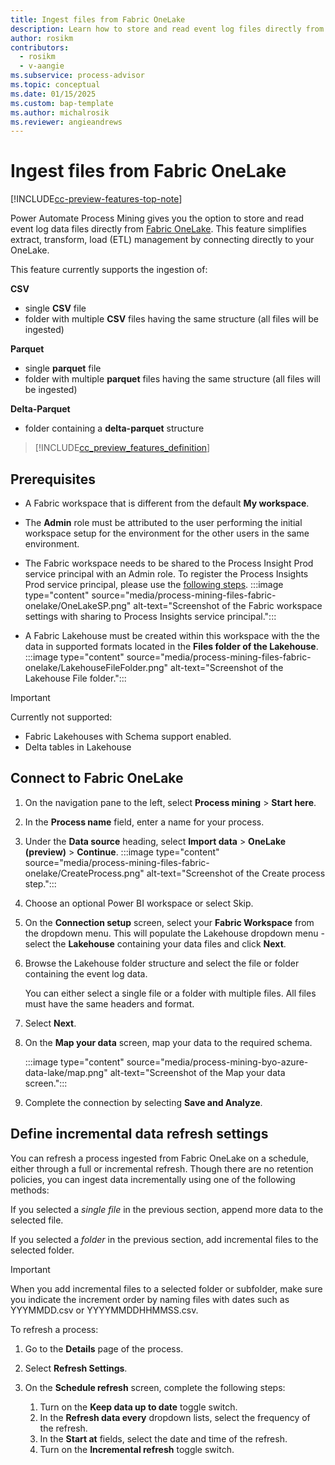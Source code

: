```yaml
---
title: Ingest files from Fabric OneLake
description: Learn how to store and read event log files directly from Fabric OneLake.
author: rosikm
contributors:
  - rosikm
  - v-aangie 
ms.subservice: process-advisor
ms.topic: conceptual
ms.date: 01/15/2025
ms.custom: bap-template
ms.author: michalrosik
ms.reviewer: angieandrews
---
```


# Ingest files from Fabric OneLake

[!INCLUDE[cc-preview-features-top-note](./includes/cc-preview-features-top-note.md)]

Power Automate Process Mining gives you the option to store and read event log data files directly from [Fabric OneLake](/fabric/onelake/onelake-overview). This feature simplifies extract, transform, load (ETL) management by connecting directly to your OneLake.

This feature currently supports the ingestion of:

**CSV**
- single **CSV** file
- folder with multiple **CSV** files having the same structure (all files will be ingested)

**Parquet**
- single **parquet** file
- folder with multiple **parquet** files having the same structure (all files will be ingested)

**Delta-Parquet**
- folder containing a **delta-parquet** structure

> [!INCLUDE[cc_preview_features_definition](includes/cc-preview-features-definition.md)]

## Prerequisites

- A Fabric workspace that is different from the default **My workspace**.
- The **Admin** role must be attributed to the user performing the initial workspace setup for the environment for the other users in the same environment. 
- The Fabric workspace needs to be shared to the Process Insight Prod service principal with an Admin role. To register the Process Insights Prod service principal, please use the [following steps](/power-automate/process-mining-pbi-workspace#install-azure-tools).
  :::image type="content" source="media/process-mining-files-fabric-onelake/OneLakeSP.png" alt-text="Screenshot of the Fabric workspace settings with sharing to Process Insights service principal.":::

- A Fabric Lakehouse must be created within this workspace with the the data in supported formats located in the **Files folder of the Lakehouse**.
  :::image type="content" source="media/process-mining-files-fabric-onelake/LakehouseFileFolder.png" alt-text="Screenshot of the Lakehouse File folder.":::

> [!IMPORTANT]
> Currently not supported:
> - Fabric Lakehouses with Schema support enabled.
> - Delta tables in Lakehouse

## Connect to Fabric OneLake

1. On the navigation pane to the left, select **Process mining** > **Start here**.
1. In the **Process name** field, enter a name for your process.
1. Under the **Data source** heading, select **Import data** > **OneLake (preview)** > **Continue**.
:::image type="content" source="media/process-mining-files-fabric-onelake/CreateProcess.png" alt-text="Screenshot of the Create process step.":::

1. Choose an optional Power BI workspace or select Skip.
1. On the **Connection setup** screen, select your **Fabric Workspace** from the dropdown menu. This will populate the Lakehouse dropdown menu - select the **Lakehouse** containing your data files and click **Next**.

1. Browse the Lakehouse folder structure and select the file or folder containing the event log data.

    You can either select a single file or a folder with multiple files. All files must have the same headers and format.
1. Select **Next**.
1. On the **Map your data** screen, map your data to the required schema.

    :::image type="content" source="media/process-mining-byo-azure-data-lake/map.png" alt-text="Screenshot of the Map your data screen.":::

1. Complete the connection by selecting **Save and Analyze**.

## Define incremental data refresh settings

You can refresh a process ingested from Fabric OneLake on a schedule, either through a full or incremental refresh. Though there are no retention policies, you can ingest data incrementally using one of the following methods:

If you selected a *single file* in the previous section, append more data to the selected file.

If you selected a *folder* in the previous section, add incremental files to the selected folder.

> [!IMPORTANT]
> When you add incremental files to a selected folder or subfolder, make sure you indicate the increment order by naming files with dates such as YYYMMDD.csv or YYYYMMDDHHMMSS.csv.

To refresh a process:

1. Go to the **Details** page of the process.
1. Select **Refresh Settings**.
1. On the **Schedule refresh** screen, complete the following steps:

    1. Turn on the **Keep data up to date** toggle switch.
    1. In the **Refresh data every** dropdown lists, select the frequency of the refresh.
    1. In the **Start at** fields, select the date and time of the refresh.
    1. Turn on the **Incremental refresh** toggle switch.
 
